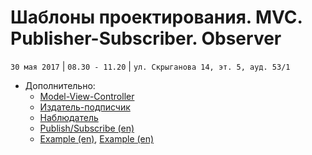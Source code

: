 # Шаблоны проектирования. MVC. Publisher-Subscriber. Observer
`30 мая 2017` | `08.30 - 11.20` | `ул. Скрыганова 14, эт. 5, ауд. 53/1`

* Дополнительно:
    * [Model-View-Controller](https://ru.wikipedia.org/wiki/Model-View-Controller)
    * [Издатель-подписчик](https://ru.wikipedia.org/wiki/%D0%98%D0%B7%D0%B4%D0%B0%D1%82%D0%B5%D0%BB%D1%8C-%D0%BF%D0%BE%D0%B4%D0%BF%D0%B8%D1%81%D1%87%D0%B8%D0%BA_(%D1%88%D0%B0%D0%B1%D0%BB%D0%BE%D0%BD_%D0%BF%D1%80%D0%BE%D0%B5%D0%BA%D1%82%D0%B8%D1%80%D0%BE%D0%B2%D0%B0%D0%BD%D0%B8%D1%8F))
    * [Наблюдатель](https://ru.wikipedia.org/wiki/%D0%9D%D0%B0%D0%B1%D0%BB%D1%8E%D0%B4%D0%B0%D1%82%D0%B5%D0%BB%D1%8C_(%D1%88%D0%B0%D0%B1%D0%BB%D0%BE%D0%BD_%D0%BF%D1%80%D0%BE%D0%B5%D0%BA%D1%82%D0%B8%D1%80%D0%BE%D0%B2%D0%B0%D0%BD%D0%B8%D1%8F))
    * [Publish/Subscribe (en)](https://msdn.microsoft.com/en-us/library/ff649664.aspx)
    * [Example (en)](http://dev.housetrip.com/2014/09/15/decoupling-javascript-apps-using-pub-sub-pattern/), [Example (en)](https://www.awwwards.com/build-a-simple-javascript-app-the-mvc-way.html)


